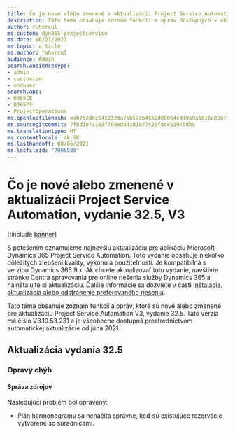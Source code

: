 ```yaml
---
title: Čo je nové alebo zmenené v aktualizácii Project Service Automation, vydanie 32.5, V3
description: Táto téma obsahuje zoznam funkcií a opráv dostupných v aktualizácii Project Service Automation, vydanie 32.5, V3
author: ruhercul
ms.custom: dyn365-projectservice
ms.date: 06/21/2021
ms.topic: article
ms.author: ruhercul
audience: Admin
search.audienceType:
- admin
- customizer
- enduser
search.app:
- D365CE
- D365PS
- ProjectOperations
ms.openlocfilehash: eab7b28dc542232da75b59cb45b9d89064c410a9a5816c8587783140daf54f46
ms.sourcegitcommit: 7f8d1e7a16af769adb43d1877c28fdce53975db8
ms.translationtype: HT
ms.contentlocale: sk-SK
ms.lasthandoff: 08/06/2021
ms.locfileid: "7006580"
---
```

# <a name="whats-new-or-changed-in-project-service-automation-update-release-325-v3"></a>Čo je nové alebo zmenené v aktualizácii Project Service Automation, vydanie 32.5, V3

[!include [banner](../includes/psa-now-project-operations.md)]

S potešením oznamujeme najnovšiu aktualizáciu pre aplikáciu Microsoft Dynamics 365 Project Service Automation. Toto vydanie obsahuje niekoľko dôležitých zlepšení kvality, výkonu a použiteľnosti. Je kompatibilná s verziou Dynamics 365 9.x. Ak chcete aktualizovať toto vydanie, navštívte stránku Centra spravovania pre online riešenia služby Dynamics 365 a nainštalujte si aktualizáciu. Ďalšie informácie sa dozviete v časti [Inštalácia, aktualizácia alebo odstránenie preferovaného riešenia](/power-platform/admin/install-remove-preferred-solution).

Táto téma obsahuje zoznam funkcií a opráv, ktoré sú nové alebo zmenené pre aktualizáciu Project Service Automation V3, vydanie 32.5. Táto verzia má číslo V3.10.53.231 a je všeobecne dostupná prostredníctvom automatickej aktualizácie od júna 2021.

## <a name="update-release-325"></a>Aktualizácia vydania 32.5

### <a name="bug-fixes"></a>Opravy chýb

#### <a name="resource-management"></a>Správa zdrojov

Nasledujúci problém bol opravený:

- Plán harmonogramu sa nenačíta správne, keď sú existujúce rezervácie vytvorené so súradnicami.

